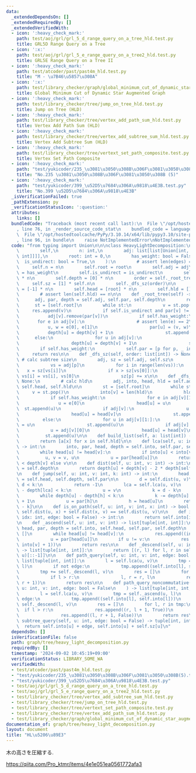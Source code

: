 ```yaml
---
data:
  _extendedDependsOn: []
  _extendedRequiredBy: []
  _extendedVerifiedWith:
  - icon: ':heavy_check_mark:'
    path: test/aoj/grl/grl_5_d_range_query_on_a_tree_hld.test.py
    title: GRL5D Range Query on a Tree
  - icon: ':x:'
    path: test/aoj/grl/grl_5_e_range_query_on_a_tree2_hld.test.py
    title: GRL5E Range Query on a Tree II
  - icon: ':heavy_check_mark:'
    path: test/atcoder/past/past4m_hld.test.py
    title: "M - \u7B46\u5857\u308A"
  - icon: ':x:'
    path: test/library_checker/graph/global_minimum_cut_of_dynamic_star_augmented_graph.test.py
    title: Global Minimum Cut of Dynamic Star Augmented Graph
  - icon: ':heavy_check_mark:'
    path: test/library_checker/tree/jump_on_tree_hld.test.py
    title: Jump on Tree (HLD)
  - icon: ':heavy_check_mark:'
    path: test/library_checker/tree/vertex_add_path_sum_hld.test.py
    title: Vertex Add Path Sum (HLD)
  - icon: ':heavy_check_mark:'
    path: test/library_checker/tree/vertex_add_subtree_sum_hld.test.py
    title: Vertex Add Subtree Sum (HLD)
  - icon: ':heavy_check_mark:'
    path: test/library_checker/tree/vertext_set_path_composite.test.py
    title: Vertex Set Path Composite
  - icon: ':heavy_check_mark:'
    path: "test/yukicoder/235_\u3081\u3050\u308B\u306F\u3081\u3050\u308B(5).test.py"
    title: "No.235 \u3081\u3050\u308B\u306F\u3081\u3050\u308B (5)"
  - icon: ':heavy_check_mark:'
    path: "test/yukicoder/399_\u52D5\u7684\u306A\u9818\u4E3B.test.py"
    title: "No.399 \u52D5\u7684\u306A\u9818\u4E3B"
  _isVerificationFailed: true
  _pathExtension: py
  _verificationStatusIcon: ':question:'
  attributes:
    links: []
  bundledCode: "Traceback (most recent call last):\n  File \"/opt/hostedtoolcache/PyPy/3.10.14/x64/lib/pypy3.10/site-packages/onlinejudge_verify/documentation/build.py\"\
    , line 76, in _render_source_code_stat\n    bundled_code = language.bundle(\n\
    \  File \"/opt/hostedtoolcache/PyPy/3.10.14/x64/lib/pypy3.10/site-packages/onlinejudge_verify/languages/python.py\"\
    , line 96, in bundle\n    raise NotImplementedError\nNotImplementedError\n"
  code: "from typing import Union\n\n\nclass HeavyLightDecomposition:\n    def __init__(\n\
    \        self,\n        n: int,\n        adj: list[list[Union[int, tuple[int,\
    \ int]]]],\n        root: int = 0,\n        has_weight: bool = False,\n      \
    \  is_undirect: bool = True,\n    ):\n        # assert len(edges) == n-1\n   \
    \     self.n = n\n        self.root = root\n        self.adj = adj\n        self.has_weight\
    \ = has_weight\n        self.is_undirect = is_undirect\n        self.par = [-1]\
    \ * n\n        self.depth = [0] * n\n        order = self._root_tree()\n\n   \
    \     self.sz = [1] * self.n\n        self._dfs_sz(order)\n\n        self.into\
    \ = [-1] * n\n        self.head = [root] * n\n        self.hld = []\n        self._dfs_hld()\n\
    \        # assert len(self.hld) == n\n\n    def _root_tree(self) -> None:\n  \
    \      adj, par, depth = self.adj, self.par, self.depth\n        res = []\n  \
    \      st = [self.root]\n        while st:\n            v = st.pop()\n       \
    \     res.append(v)\n            if self.is_undirect and par[v] != -1:\n     \
    \           adj[v].remove(par[v])\n            if self.has_weight:\n         \
    \       for e in adj[v]:\n                    # assert len(e) == 2\n         \
    \           u, w = e[0], e[1]\n                    par[u] = (v, w)\n         \
    \           depth[u] = depth[v] + 1\n                    st.append(u)\n      \
    \      else:\n                for u in adj[v]:\n                    par[u] = v\n\
    \                    depth[u] = depth[v] + 1\n                    st.append(u)\n\
    \        if self.has_weight:\n            self.par = [p for p, _ in par]\n   \
    \     return res\n\n    def _dfs_sz(self, order: list[int]) -> None:\n       \
    \ # calc subtree size\n        adj, sz = self.adj, self.sz\n        for p in order[::-1]:\n\
    \            vs = adj[p]\n            for i in range(len(vs)):\n             \
    \   x = sz[vs[i]]\n                if x > sz[vs[0]]:\n                    vs[0],\
    \ vs[i] = vs[i], vs[0]\n                sz[p] += x\n\n    def _dfs_hld(self) ->\
    \ None:\n        # calc hld\n        adj, into, head, hld = self.adj, self.into,\
    \ self.head, self.hld\n\n        st = [self.root]\n        while st:\n       \
    \     v = st.pop()\n            into[v] = len(hld)\n            hld.append(v)\n\
    \            if self.has_weight:\n                for e in adj[v][1:]:\n     \
    \               u = e[0]\n                    head[u] = u\n                  \
    \  st.append(u)\n                if adj[v]:\n                    u = adj[v][0]\n\
    \                    head[u] = head[v]\n                    st.append(u)\n   \
    \         else:\n                for u in adj[v][1:]:\n                    head[u]\
    \ = u\n                    st.append(u)\n                if adj[v]:\n        \
    \            u = adj[v][0]\n                    head[u] = head[v]\n          \
    \          st.append(u)\n\n    def build_list(self, a: list[int]) -> list[int]:\n\
    \        return [a[x] for x in self.hld]\n\n    def lca(self, u: int, v: int)\
    \ -> int:\n        into, par, head, depth = self.into, self.par, self.head, self.depth\n\
    \        while head[u] != head[v]:\n            if into[u] < into[v]:\n      \
    \          u, v = v, u\n            u = par[head[u]]\n        return u if depth[u]\
    \ < depth[v] else v\n\n    def dist(self, u: int, v: int) -> int:\n        depth\
    \ = self.depth\n        return depth[u] + depth[v] - 2 * depth[self.lca(u, v)]\n\
    \n    def jump(self, u: int, v: int, k: int) -> int:\n        head, depth, par\
    \ = self.head, self.depth, self.par\n\n        d = self.dist(u, v)\n        if\
    \ d < k:\n            return -1\n        lca = self.lca(u, v)\n        if depth[u]\
    \ - depth[lca] < k:\n            u = v\n            k = d - k\n        h = head[u]\n\
    \        while depth[u] - depth[h] < k:\n            k -= depth[u] - depth[h]\
    \ + 1\n            u = par[h]\n            h = head[u]\n        return self.hld[self.into[u]\
    \ - k]\n\n    def is_on_path(self, u: int, v: int, x: int) -> bool:\n        return\
    \ self.dist(u, x) + self.dist(x, v) == self.dist(u, v)\n\n    def index(self,\
    \ idx: int, edge: bool = False) -> int:\n        return self.into[idx] + edge\n\
    \n    def _ascend(self, u: int, v: int) -> list[tuple[int, int]]:\n        into,\
    \ head, par, depth = self.into, self.head, self.par, self.depth\n        res =\
    \ []\n        while head[u] != head[v]:\n            res.append((into[u], into[head[u]]))\n\
    \            u = par[head[u]]\n        if u != v:\n            res.append((into[u],\
    \ into[v] + 1))\n        return res\n\n    def _descend(self, u: int, v: int)\
    \ -> list[tuple[int, int]]:\n        return [(r, l) for l, r in self._ascend(v,\
    \ u)[::-1]]\n\n    def path_query(self, u: int, v: int, edge: bool = False) ->\
    \ list[tuple[int, int]]:\n        l = self.lca(u, v)\n        tmp = self._ascend(u,\
    \ l)\n        if not edge:\n            tmp.append((self.into[l], self.into[l]))\n\
    \        tmp += self._descend(l, v)\n        res = []\n        for l, r in tmp:\n\
    \            if l > r:\n                l, r = r, l\n            res.append((l,\
    \ r + 1))\n        return res\n\n    def path_query_noncommutative(\n        self,\
    \ u: int, v: int, edge: bool = False\n    ) -> list[tuple[int, int, bool]]:\n\
    \        l = self.lca(u, v)\n        tmp = self._ascend(u, l)\n        if not\
    \ edge:\n            tmp.append((self.into[l], self.into[l]))\n        tmp +=\
    \ self._descend(l, v)\n        res = []\n        for l, r in tmp:\n          \
    \  if l > r:\n                res.append((r, l + 1, True))\n            else:\n\
    \                res.append((l, r + 1, False))\n        return res\n\n    def\
    \ subtree_query(self, u: int, edge: bool = False) -> tuple[int, int]:\n      \
    \  return self.into[u] + edge, self.into[u] + self.sz[u]\n"
  dependsOn: []
  isVerificationFile: false
  path: graph/tree/heavy_light_decomposition.py
  requiredBy: []
  timestamp: '2024-09-02 10:45:19+09:00'
  verificationStatus: LIBRARY_SOME_WA
  verifiedWith:
  - test/atcoder/past/past4m_hld.test.py
  - "test/yukicoder/235_\u3081\u3050\u308B\u306F\u3081\u3050\u308B(5).test.py"
  - "test/yukicoder/399_\u52D5\u7684\u306A\u9818\u4E3B.test.py"
  - test/aoj/grl/grl_5_d_range_query_on_a_tree_hld.test.py
  - test/aoj/grl/grl_5_e_range_query_on_a_tree2_hld.test.py
  - test/library_checker/tree/vertex_add_subtree_sum_hld.test.py
  - test/library_checker/tree/jump_on_tree_hld.test.py
  - test/library_checker/tree/vertext_set_path_composite.test.py
  - test/library_checker/tree/vertex_add_path_sum_hld.test.py
  - test/library_checker/graph/global_minimum_cut_of_dynamic_star_augmented_graph.test.py
documentation_of: graph/tree/heavy_light_decomposition.py
layout: document
title: "HL\u5206\u89E3"
---
```


木の高さを圧縮する.

https://qiita.com/Pro_ktmr/items/4e1e051ea0561772afa3


